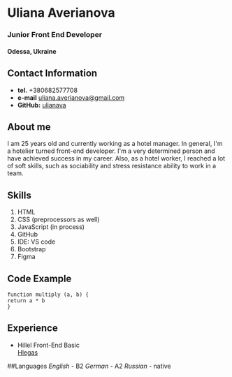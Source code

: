 # Uliana Averianova
### Junior Front End Developer 
#### Odessa, Ukraine
## Contact Information
* **tel.** +380682577708
* **e-mail** uliana.averianova@gmail.com
* **GitHub:** [ulianava](https://github.com/ulianava)

## About me
I am 25 years old and currently working as a hotel manager. 
In general, I'm a hotelier turned front-end developer.  I'm a very determined person and have achieved success in my career.
Also, as a hotel worker, I reached a lot of soft skills, such as sociability and stress resistance ability to work in a team. 


## Skills 
1. HTML
2. CSS (preprocessors as well)  
3. JavaScript (in process) 
4. GitHub
5. IDE: VS code
6. Bootstrap 
7. Figma 

## Code Example
```
function multiply (a, b) {
return a * b
}
```
## Experience
* Hillel Front-End Basic \
[Hlegas](https://ulianava.github.io/)
 
 ##Languages
 *English* - B2
 *German* - A2
 *Russian* - native
